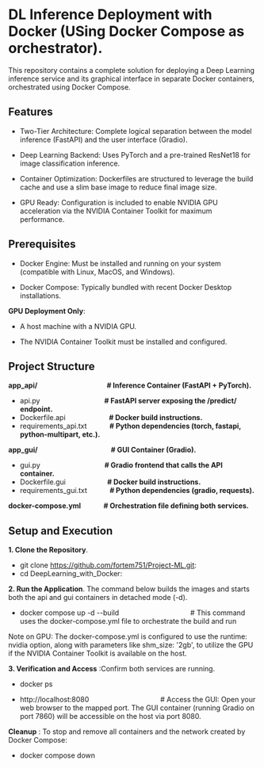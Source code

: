 # DL Inference Deployment with Docker (USing Docker Compose as orchestrator).

This repository contains a complete solution for deploying a Deep Learning inference service and its graphical interface in separate Docker containers, orchestrated using Docker Compose.

## Features

- Two-Tier Architecture: Complete logical separation between the model inference (FastAPI) and the user interface (Gradio).

- Deep Learning Backend: Uses PyTorch and a pre-trained ResNet18 for image classification inference.

- Container Optimization: Dockerfiles are structured to leverage the build cache and use a slim base image to reduce final image size.

- GPU Ready: Configuration is included to enable NVIDIA GPU acceleration via the NVIDIA Container Toolkit for maximum performance.

## Prerequisites

- Docker Engine: Must be installed and running on your system (compatible with Linux, MacOS, and Windows).

- Docker Compose: Typically bundled with recent Docker Desktop installations.

**GPU Deployment Only**:

- A host machine with a NVIDIA GPU.

- The NVIDIA Container Toolkit must be installed and configured.


## Project Structure

**app_api/**&emsp;&emsp;&emsp;&emsp;&emsp;&emsp;&emsp;&emsp;&emsp;&emsp;**# Inference Container (FastAPI + PyTorch).**
- api.py&emsp;&emsp;&emsp;&emsp;&emsp;&emsp;&emsp;&emsp;&emsp;                       **# FastAPI server exposing the /predict/ endpoint.**
- Dockerfile.api&emsp;&emsp;&emsp;&emsp;&emsp;&emsp;               **# Docker build instructions.**
- requirements_api.txt&emsp;&emsp;&emsp;         **# Python dependencies (torch, fastapi, python-multipart, etc.).**

**app_gui/**&emsp;&emsp;&emsp;&emsp;&emsp;&emsp;&emsp;&emsp; &emsp;&emsp;                  **# GUI Container (Gradio).**
- gui.py&emsp;&emsp;&emsp;&emsp;&emsp;&emsp;&emsp;&emsp;&emsp;                       **# Gradio frontend that calls the API container.**
- Dockerfile.gui&emsp;&emsp;&emsp;&emsp;&emsp;&emsp;**# Docker build instructions.**
- requirements_gui.txt&emsp;&emsp;&emsp;         **# Python dependencies (gradio, requests).**

**docker-compose.yml**&emsp;&emsp;&emsp;           **# Orchestration file defining both services.**

## Setup and Execution
**1. Clone the Repository**.

- git clone https://github.com/fortem751/Project-ML.git:
- cd DeepLearning_with_Docker:

**2. Run the Application**.
The command below builds the images and starts both the api and gui containers in detached mode (-d).

- docker compose up -d --build&emsp;&emsp;&emsp;&emsp;&emsp;&emsp;&emsp;&emsp;&emsp;&emsp; # This command uses the docker-compose.yml file to orchestrate the build and run

Note on GPU: The docker-compose.yml is configured to use the runtime: nvidia option, along with parameters like shm_size: '2gb', to utilize the GPU if the NVIDIA Container Toolkit is available on the host.

**3. Verification and Access** :Confirm both services are running.

- docker ps

- http://localhost:8080&emsp;&emsp;&emsp;&emsp;&emsp;&emsp;&emsp;&emsp;&emsp;&emsp; # Access the GUI: Open your web browser to the mapped port. The GUI container (running Gradio on port 7860) will be accessible on the host via port 8080.

**Cleanup** : To stop and remove all containers and the network created by Docker Compose:

- docker compose down